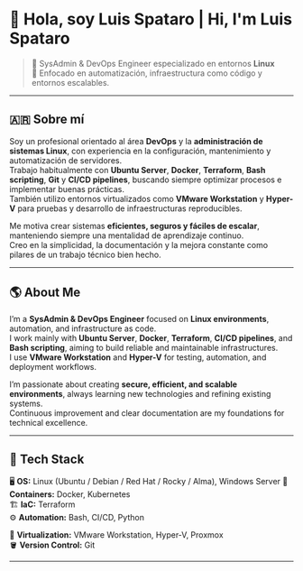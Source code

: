 # 👋 Hola, soy Luis Spataro | Hi, I'm Luis Spataro

> 🧠 SysAdmin & DevOps Engineer especializado en entornos **Linux**  
> 🚀 Enfocado en automatización, infraestructura como código y entornos escalables.

---

## 🇦🇷 Sobre mí

Soy un profesional orientado al área **DevOps** y la **administración de sistemas Linux**, con experiencia en la configuración, mantenimiento y automatización de servidores.  
Trabajo habitualmente con **Ubuntu Server**, **Docker**, **Terraform**, **Bash scripting**, **Git** y **CI/CD pipelines**, buscando siempre optimizar procesos e implementar buenas prácticas.  
También utilizo entornos virtualizados como **VMware Workstation** y **Hyper-V** para pruebas y desarrollo de infraestructuras reproducibles.  

Me motiva crear sistemas **eficientes, seguros y fáciles de escalar**, manteniendo siempre una mentalidad de aprendizaje continuo.  
Creo en la simplicidad, la documentación y la mejora constante como pilares de un trabajo técnico bien hecho.

---

## 🌎 About Me

I’m a **SysAdmin & DevOps Engineer** focused on **Linux environments**, automation, and infrastructure as code.  
I work mainly with **Ubuntu Server**, **Docker**, **Terraform**, **CI/CD pipelines**, and **Bash scripting**, aiming to build reliable and maintainable infrastructures.  
I use **VMware Workstation** and **Hyper-V** for testing, automation, and deployment workflows.  

I’m passionate about creating **secure, efficient, and scalable environments**, always learning new technologies and refining existing systems.  
Continuous improvement and clear documentation are my foundations for technical excellence.

---

## 🧰 Tech Stack

🖥 **OS:** Linux (Ubuntu / Debian / Red Hat / Rocky / Alma), Windows Server 
🐳 **Containers:** Docker, Kubernetes  
🏗 **IaC:** Terraform  
⚙️ **Automation:** Bash, CI/CD, Python 

🧩 **Virtualization:** VMware Workstation, Hyper-V, Proxmox  
🪣 **Version Control:** Git  

---


<!---
LuisSpataro/LuisSpataro is a ✨ special ✨ repository because its `README.md` (this file) appears on your GitHub profile.
You can click the Preview link to take a look at your changes.
--->
